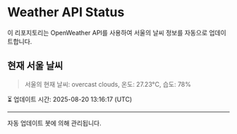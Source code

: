 
# Weather API Status

이 리포지토리는 OpenWeather API를 사용하여 서울의 날씨 정보를 자동으로 업데이트합니다.

## 현재 서울 날씨
> 서울의 현재 날씨: overcast clouds, 온도: 27.23°C, 습도: 78%

⏳ 업데이트 시간: 2025-08-20 13:16:17 (UTC)

---
자동 업데이트 봇에 의해 관리됩니다.
